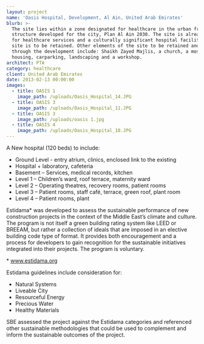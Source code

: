 ```yaml
---
layout: project
name: 'Oasis Hospital, Development, Al Ain, United Arab Emirates'
blurb: >-
  The site lies within a zone designated for healthcare in the urban framework
  structure developed for the city, Plan Al Ain 2030. The site is already used
  for healthcare services and a culturally significant hospital facility on the
  site is to be retained. Other elements of the site to be retained and enhanced
  through the development include: Shaikh Zayed Majlis, a church, a mosque,
  housing, carparking, landscaping and a workshop.
architect: PTA
category: healthcare
client: United Arab Emirates
date: 2013-02-13 00:00:00
images:
  - title: OASIS 1
    image_path: /uploads/Oasis_Hospital_14.JPG
  - title: OASIS 3
    image_path: /uploads/Oasis_Hospital_11.JPG
  - title: OASIS 3
    image_path: /uploads/oasis 1.jpg
  - title: OASIS 4
    image_path: /uploads/Oasis_Hospital_18.JPG
---
```



A New hospital (120 beds) to include:

* Ground Level - entry atrium, clinics, enclosed link to the existing
* Hospital + laboratory, cafeteria
* Basement – Services, medical records, kitchen
* Level 1 – Children’s ward, roof terrace, maternity ward
* Level 2 – Operating theatres, recovery rooms, patient rooms
* Level 3 – Patient rooms, staff café, terrace, green roof, plant room
* Level 4 – Patient rooms, plant

Estidama\* was developed to assess the sustainable performance of new construction projects in the context of the Middle East’s climate and culture. The program is not itself a green building rating system like LEED or BREEAM, but rather a collection of ideals that are imposed in an elective building code type of format. It provides both encouragement and a process for developers to gain recognition for the sustainable initiatives integrated into their projects. The program is voluntary.

\* www.estidama.org

Estidama guidelines include consideration for:

* Natural Systems
* Liveable City
* Resourceful Energy
* Precious Water
* Healthy Materials

SBE assessed the project against the Estidama categories and referenced other sustainable methodologies that could be used to complement and inform the sustainable outcomes of the project.